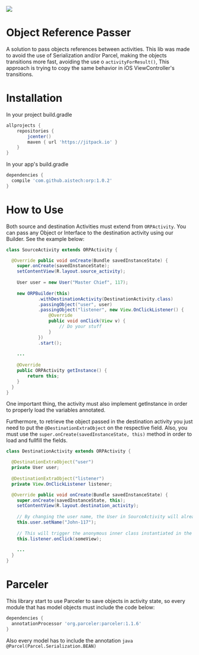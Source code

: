 [![](https://jitpack.io/v/aistech/orp.svg)](https://jitpack.io/#aistech/orp)

Object Reference Passer
=======================

A solution to pass objects references between activities. This lib was made to avoid the use of Serialization and/or Parcel, making the objects transitions more fast, avoiding the use o `activityForResult()`, This approach is trying to copy the same behavior in iOS ViewController's transitions.

Installation
============

In your project build.gradle

```groovy
allprojects {
    repositories {
        jcenter()
        maven { url 'https://jitpack.io' }
    }
}
```

In your app's build.gradle

```groovy
dependencies {
  compile 'com.github.aistech:orp:1.0.2'
}
```

How to Use
==========


Both source and destination Activities must extend from `ORPActivity`. You can pass any Object or Interface to the destination activity using our Builder. See the example below:


```java
class SourceActivity extends ORPActivity {

  @Override public void onCreate(Bundle savedInstanceState) {
    super.onCreate(savedInstanceState);
    setContentView(R.layout.source_activity);
    
    User user = new User("Master Chief", 117);
    
    new ORPBuilder(this)
            .withDestinationActivity(DestinationActivity.class)
            .passingObject("user", user)
            .passingObject("listener", new View.OnClickListener() {
                @Override
                public void onClick(View v) {
                    // Do your stuff
                }
            })
            .start();
    
    ...
    
    @Override
    public ORPActivity getInstance() {
        return this;
    }
  }
}
```
One important thing, the activity must also implement getInstance in order to properly load the variables annotated.

Furthermore, to retrieve the object passed in the destination activity you just need to put the `@DestinationExtraObject` on the respective field. 
Also, you must use the `super.onCreate(savedInstanceState, this)` method in order to load and fullfill the fields.


```java
class DestinationActivity extends ORPActivity {

  @DestinationExtraObject("user")
  private User user;
  
  @DestinationExtraObject("listener")
  private View.OnClickListener listener;

  @Override public void onCreate(Bundle savedInstanceState) {
    super.onCreate(savedInstanceState, this);
    setContentView(R.layout.destination_activity);
    
    // By changing the user name, the User in SourceActivity will already get the changes.
    this.user.setName("John-117");
    
    // This will trigger the anonymous inner class instantiated in the SourceActivity
    this.listener.onClick(someView);
    
    ...
  }
}
```

Parceler 
==========

This library start to use Parceler to save objects in activity state, so every module that has model objects must include the code below:

```groovy
dependencies {
  annotationProcessor 'org.parceler:parceler:1.1.6'
}
```

Also every model has to include the annotation ```java @Parcel(Parcel.Serialization.BEAN) ```
